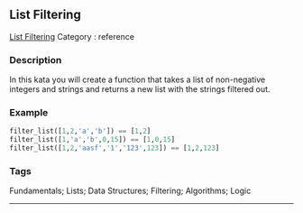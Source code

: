 ## List Filtering
[List Filtering](https://www.codewars.com/kata/list-filtering)
Category : reference

### Description
In this kata you will create a function that takes a list of non-negative integers and strings and returns a new list with the strings filtered out.

### Example

```python
filter_list([1,2,'a','b']) == [1,2]
filter_list([1,'a','b',0,15]) == [1,0,15]
filter_list([1,2,'aasf','1','123',123]) == [1,2,123]
```

### Tags
Fundamentals; Lists; Data Structures; Filtering; Algorithms; Logic

- - -
